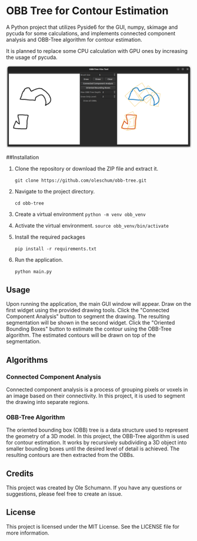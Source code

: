 # OBB Tree for Contour Estimation

A Python project that utilizes Pyside6 for the GUI, numpy, skimage and pycuda for some calculations, and implements connected component analysis and OBB-Tree algorithm for contour estimation.

It is planned to replace some CPU calculation with GPU ones by increasing the usage of pycuda.

![Screenshot of the App](./screenshot.png?raw=true "Screenshot")

##Installation

1. Clone the repository or download the ZIP file and extract it.

    `git clone https://github.com/oleschum/obb-tree.git`

2. Navigate to the project directory.
   
    `cd obb-tree`

3. Create a virtual environment
    `python -m venv obb_venv`
   
4. Activate the virtual environment.
    `source obb_venv/bin/activate`

5. Install the required packages
   
    `pip install -r requirements.txt`

6. Run the application.

    `python main.py`

## Usage

Upon running the application, the main GUI window will appear.
Draw on the first widget using the provided drawing tools.
Click the "Connected Component Analysis" button to segment the drawing. The resulting segmentation will be shown in the second widget.
Click the "Oriented Bounding Boxes" button to estimate the contour using the OBB-Tree algorithm.
The estimated contours will be drawn on top of the segmentation.

## Algorithms

### Connected Component Analysis

Connected component analysis is a process of grouping pixels or voxels in an image based on their connectivity. In this project, it is used to segment the drawing into separate regions.

### OBB-Tree Algorithm

The oriented bounding box (OBB) tree is a data structure used to represent the geometry of a 3D model. In this project, the OBB-Tree algorithm is used for contour estimation. It works by recursively subdividing a 3D object into smaller bounding boxes until the desired level of detail is achieved. The resulting contours are then extracted from the OBBs.

## Credits

This project was created by Ole Schumann. If you have any questions or suggestions, please feel free to create an issue.

## License

This project is licensed under the MIT License. See the LICENSE file for more information.
